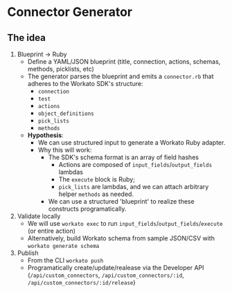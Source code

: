 # Connector Generator
## The idea
1. Blueprint &rarr; Ruby
    - Define a YAML/JSON blueprint (title, connection, actions, schemas, methods, picklists, etc)
    - The generator parses the blueprint and emits a `connector.rb` that adheres to the Workato SDK's structure:
        - `connection`
        - `test`
        - `actions`
        - `object_definitions`
        - `pick_lists`
        - `methods`
    - **Hypothesis**: 
        - We can use structured input to generate a Workato Ruby adapter.
        - Why this will work:
            - The SDK's schema format is an array of field hashes
                - Actions are composed of `input_fields`/`output_fields` lambdas
                - The `execute` block is Ruby;
                - `pick_lists` are lambdas, and we can attach arbitrary helper `methods` as needed. 
            - We can use a structured 'blueprint' to realize these constructs programatically.
2. Validate locally
    - We will use `workato exec` to run `input_fields`/`output_fields`/`execute` (or entire action)
    - Alternatively, build Workato schema from sample JSON/CSV with `workato generate schema`
3. Publish
    - From the CLI `workato push`
    - Programatically create/update/realease via the Developer API (`/api/custom_connectors`, `/api/custom_connectors/:id`, `/api/custom_connectors/:id/release`)

## 